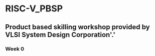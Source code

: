 # RISC-V_PBSP

## Product based skilling workshop provided by VLSI System Design Corporation'.'

### Week 0